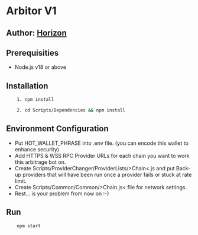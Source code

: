 # Arbitor V1

## Author: [Horizon](https://www.linkedin.com/in/ufukyldrm/)

## Prerequisities

-   Node.js v18 or above

## Installation

```bash
	1. npm install
```

```bash
	2. cd Scripts/Dependencies && npm install
```

## Environment Configuration

-   Put HOT_WALLET_PHRASE into .env file. (you can encode this wallet to enhance security)
-   Add HTTPS & WSS RPC Provider URLs for each chain you want to work this arbitrage bot on.
-   Create Scripts/ProviderChanger/ProviderLists/>Chain<.js and put Back-up providers that will have been run once a provider fails or stuck at rate limit.
-   Create Scripts/Common/Common/>Chain.js< file for network settings.
-   Rest... is your problem from now on :-)

## Run

```bash
	npm start
```
